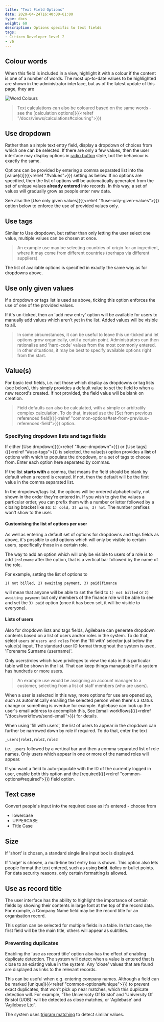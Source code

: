 ```yaml
---
title: "Text Field Options"
date: 2020-04-24T16:40:00+01:00
type: docs
weight: 60
description: Options specific to text fields
tags:
- Citizen Developer level 2
- v6
---
```

## Colour words
When this field is included in a view, highlight it with a colour if the content is one of a number of words. The most up-to-date values to be highlighted are shown in the administrator interface, but as of the latest update of this page, they are

![Word Colours](/word-colours.png)

> Text calculations can also be coloured based on the same words - see the [calculation options]({{<relref "/docs/views/calculations#colouring">}})

## Use dropdown
Rather than a simple text entry field, display a dropdown of choices from which one can be selected. If there are only a few values, then the user interface may display options in [radio button](https://developer.mozilla.org/en-US/docs/Web/HTML/Element/input/radio) style, but the behaviour is exactly the same.

Options can be provided by entering a comma separated list into the [value(s)]({{<relref "#values">}}) setting as below. If no options are specified, then the list of options will be automatically generated from the set of unique values **already entered** into records. In this way, a set of values will gradually grow as people enter new data.

See also the [Use only given values]({{<relref "#use-only-given-values">}}) option below to enforce the use of provided values only.

## Use tags
Similar to Use dropdown, but rather than only letting the user select one value, multiple values can be chosen at once.

> An example use may be selecting countries of origin for an ingredient, where it may come from different countries (perhaps via different suppliers).

The list of available options is specified in exactly the same way as for dropdowns above.

## Use only given values
If a dropdown or tags list is used as above, ticking this option enforces the use of one of the provided values.

If it's un-ticked, then an 'add new entry' option will be available for users to manually add values which aren't yet in the list. Added values will be visible to all.

> In some circumstances, it can be useful to leave this un-ticked and let options grow organically, until a certain point. Administrators can then rationalise and 'hard-code' values from the most commonly entered. In other situations, it may be best to specify available options right from the start.

## Value(s)
For basic text fields, i.e. not those which display as dropdowns or tag lists (see below), this simply provides a default value to set the field to when a new record's created. If not provided, the field value will be blank on creation.

> Field defaults can also be calculated, with a simple or arbitratily complex calculation. To do that, instead use the [Set from previous referenced field]({{<relref "common-options#set-from-previous-referenced-field">}}) option.

### Specifying dropdown lists and tags fields
If either [Use dropdown]({{<relref "#use-dropdown">}}) or [Use tags]({{<relref "#use-tags">}}) is selected, the value(s) option provides a **list** of options with which to populate the dropdown, or a set of tags to choose from. Enter each option here separated by commas.

If the list **starts with** a comma, that means the field should be blank by default when a record is created. If not, then the default will be the first value in the comma separated list.

In the dropdown/tags list, the options will be ordered alphabetically, not shown in the order they're entered in. If you wish to give the values a particular order, you can prefix them with a number or letter followed by a closing bracket like so: `1) cold, 2) warm, 3) hot`. The number prefixes won't show to the user.

#### Customising the list of options per user
As well as entering a default set of options for dropdowns and tags fields as above, it's possible to add options which will only be visible to certain users, specifically those in a certain role.

The way to add an option which will only be visible to users of a role is to add `|rolename` after the option, that is a vertical bar followed by the name of the role.

For example, setting the list of options to

`1) not billed, 2) awaiting payment, 3) paid|finance`

will mean that anyone will be able to set the field to `1) not billed` or `2) awaiting payment` but only members of the finance role will be able to see and set the `3) paid` option (once it has been set, it will be visible to everyone).

#### Lists of users
Also for dropdown lists and tags fields, Agilebase can generate dropdown contents based on a list of users and/or roles in the system. To do that, select `users` or `users and roles` from the 'fill with' selector just below the value(s) input. The standard user ID format throughout the system is used, 'Forename Surname (username)'.

Only users/roles which have privileges to view the data in this particular table will be shown in the list. That can keep things manageable if a system has hundreds or more users.

> An example use would be assigning an account manager to a customer, selecting from a list of staff members (who are users).

When a user is selected in this way, more options for use are opened up, such as automatically emailing the selected person when there's a status change or something is overdue for example. Agilebase can look up the user's email address to accomplish this, See [email workflows]({{<relref "/docs/workflows/send-email">}}) for details.

When using 'fill with users', the list of users to appear in the dropdown can further be narrowed down by role if required. To do that, enter the text

`_users|role1,role2,role3`

i.e. `_users` followed by a vertical bar and then a comma separated list of role names. Only users which appear in one or more of the named roles will appear.

If you want a field to auto-populate with the ID of the currently logged in user, enable both this option and the [required]({{<relref "common-options#required">}}) field option.

## Text case
Convert people's input into the required case as it's entered - choose from
* lowercase
* UPPERCASE
* Title Case

## Size
If 'short' is chosen, a standard single line input box is displayed.

If 'large' is chosen, a multi-line text entry box is shown. This option also lets people format the text entered, such as using **bold**, _italics_ or bullet points. For data security reasons, only certain formatting is allowed.

## Use as record title
The user interface has the ability to highlight the importance of certain fields by showing their contents in large font at the top of the record data. For example, a Company Name field may be the record title for an organisation record.

This option can be selected for multiple fields in a table. In that case, the first field will be the main title, others will appear as subtitles.

### Preventing duplicates
Enabling the 'use as record title' option also has the effect of enabling duplicate detection. The system will detect when a value is entered that is close to an existing value in the system. Any 'close' values that are found are displayed as links to the relevant records. 

This can be useful when e.g. entering company names. Although a field can be marked [unique]({{<relref "common-options#unique">}}) to prevent exact duplicates, that won't pick up near matches, which this duplicate detection will. For example, 'The Universoty Of Bristol' and 'University Of Bristol (UOB)' will be detected as close matches, or 'Agilebase' and 'Agilebase Ltd'.

The system uses [trigram matching](https://www.postgresql.org/docs/current/pgtrgm.html) to detect similar values.